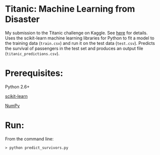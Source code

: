 Titanic: Machine Learning from Disaster
=======================================

My submission to the Titanic challenge on Kaggle. See [here](http://www.kaggle.com/c/titanic-gettingStarted) for details. Uses the scikit-learn machine learning libraries for Python to fit a model to the training data (`train.csv`) and run it on the test data (`test.csv`). Predicts the survival of passengers in the test set and produces an output file (`titanic_predictions.csv`).

Prerequisites:
=============

Python 2.6+

[scikit-learn](http://scikit-learn.org/stable/)

[NumPy](http://www.numpy.org/)

Run:
===

From the command line:

    > python predict_survivors.py


